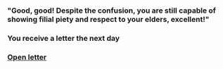 ### "Good, good! Despite the confusion, you are still capable of showing filial piety and respect to your elders, excellent!"

### You receive a letter the next day
### [Open letter](acceptW.md)